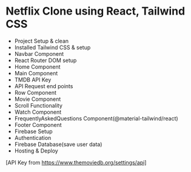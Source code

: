 # Netflix Clone using React, Tailwind CSS
- Project Setup & clean
- Installed Tailwind CSS & setup
- Navbar Component
- React Router DOM setup
- Home Component
- Main Component
- TMDB API Key
- API Request end points
- Row Component
- Movie Component
- Scroll Functionality
- Watch Component
- FrequentlyAskedQuestions Component(@material-tailwind/react)
- Footer Component
- Firebase Setup
- Authentication
- Firebase Database(save user data)
- Hosting & Deploy

[API Key from https://www.themoviedb.org/settings/api]  
